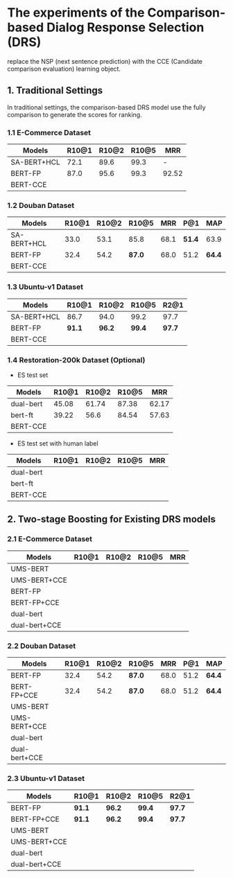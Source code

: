 # The experiments of the Comparison-based Dialog Response Selection (DRS)

replace the NSP (next sentence prediction) with the CCE (Candidate comparison evaluation) learning object.

## 1. Traditional Settings

In traditional settings, the comparison-based DRS model use the fully comparison to generate the scores for ranking.

### 1.1 E-Commerce Dataset

| Models             | R10@1 | R10@2 | R10@5 | MRR   |
| ------------------ | ----- | ----- | ----- | ----- |
| SA-BERT+HCL        | 72.1  | 89.6  | 99.3  | -     |
| BERT-FP            | 87.0  | 95.6  | 99.3  | 92.52 |
| BERT-CCE           |       |       |       |       |

### 1.2 Douban Dataset

<!-- seed=0; bsz=64; max_len=256,64; epoch=10; lr=5e-5; warmup_ratio=0.0l grad_clip=5.0;-->
| Models             | R10@1 | R10@2 | R10@5 | MRR   |  P@1  |  MAP   |
| ------------------ | ----- | ----- | ----- | ----- | ----- | ------ |
| SA-BERT+HCL        | 33.0  | 53.1  | 85.8  | 68.1  | **51.4**  | 63.9   |
| BERT-FP            | 32.4  | 54.2  | **87.0**  | 68.0  | 51.2  | **64.4**   |
| BERT-CCE           |       |       |       |       |

### 1.3 Ubuntu-v1 Dataset

<!-- seed=0; bsz=64; max_len=256,64; epoch=10(bert-ft=5); lr=5e-5; warmup_ratio=0.0l grad_clip=5.0;-->
| Models         | R10@1 | R10@2 | R10@5 | R2@1   |
| -------------- | ----- | ----- | ----- | ------ |
| SA-BERT+HCL    | 86.7  | 94.0  | 99.2  | 97.7   |
| BERT-FP        | **91.1**  | **96.2**  | **99.4**  | **97.7**   |
| BERT-CCE       |       |       |       |       |

### 1.4 Restoration-200k Dataset (Optional)

* ES test set

<!-- + means the post-train has been used;
bert-fp parameters: lr=3e-5; grad_clip=5.0; see0; batch_size=96; max_len=256, min_mask_num=2;
max_mask_num=20; masked_lm_prob=0.15; min_context_length=2; min_token_length=20; epoch=25; warmup_ratio=0.01-->
| Models             | R10@1 | R10@2 | R10@5 | MRR   |
| ------------------ | ----- | ----- | ----- | ----- |
| dual-bert          | 45.08 | 61.74 | 87.38 | 62.17 |
| bert-ft            | 39.22 | 56.6  | 84.54 | 57.63 |
| BERT-CCE           |       |       |       |       |

* ES test set with human label

| Models             | R10@1 | R10@2 | R10@5 | MRR   |
| ------------------ | ----- | ----- | ----- | ----- |
| dual-bert          | | | | |
| bert-ft            | | | | |
| BERT-CCE           |       |       |       |       |

## 2. Two-stage Boosting for Existing DRS models

### 2.1 E-Commerce Dataset

| Models             | R10@1 | R10@2 | R10@5 | MRR   |
| ------------------ | ----- | ----- | ----- | ----- |
| UMS-BERT           |       |       |       |       |
| UMS-BERT+CCE       |       |       |       |       |
| BERT-FP            |       |       |       |       |
| BERT-FP+CCE        |       |       |       |       |
| dual-bert          |       |       |       |       |
| dual-bert+CCE      |       |       |       |       |

### 2.2 Douban Dataset

<!-- seed=0; bsz=64; max_len=256,64; epoch=10; lr=5e-5; warmup_ratio=0.0l grad_clip=5.0;-->
| Models             | R10@1 | R10@2 | R10@5 | MRR   |  P@1  |  MAP   |
| ------------------ | ----- | ----- | ----- | ----- | ----- | ------ |
| BERT-FP            | 32.4  | 54.2  | **87.0**  | 68.0  | 51.2  | **64.4**   |
| BERT-FP+CCE        | 32.4  | 54.2  | **87.0**  | 68.0  | 51.2  | **64.4**   |
| UMS-BERT           |       |       |       |       |       |        |
| UMS-BERT+CCE       |       |       |       |       |       |        |
| dual-bert          |       |       |       |       |       |        |
| dual-bert+CCE      |       |       |       |       |       |        |

### 2.3 Ubuntu-v1 Dataset

<!-- seed=0; bsz=64; max_len=256,64; epoch=10(bert-ft=5); lr=5e-5; warmup_ratio=0.0l grad_clip=5.0;-->
| Models         | R10@1 | R10@2 | R10@5 | R2@1   |
| -------------- | ----- | ----- | ----- | ------ |
| BERT-FP        | **91.1**  | **96.2**  | **99.4**  | **97.7**   |
| BERT-FP+CCE    | **91.1**  | **96.2**  | **99.4**  | **97.7**   |
| UMS-BERT       |       |       |       |       |
| UMS-BERT+CCE   |       |       |       |       |
| dual-bert      |       |       |       |       |
| dual-bert+CCE  |       |       |       |       |
